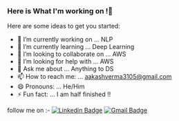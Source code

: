### Here is What I'm working on !👋

Here are some ideas to get you started:

- 🔭 I’m currently working on ... NLP
- 🌱 I’m currently learning ... Deep Learning
- 👯 I’m looking to collaborate on ... AWS
- 🤔 I’m looking for help with ... AWS
- 💬 Ask me about ... Anything to DS
- 📫 How to reach me: ... aakashverma3105@gmail.com
- 😄 Pronouns: ... He/Him
- ⚡ Fun fact: ... I am half finished !!

follow me on :- 
[![Linkedin Badge](https://img.shields.io/badge/-AakashVerma-blue?style=flat-square&logo=Linkedin&logoColor=white&link=https://www.linkedin.com/in/aakash-verma)](https://www.linkedin.com/in/aakash-verma)
[![Gmail Badge](https://img.shields.io/badge/-AakashVerma-c14438?style=flat-circle&logo=Gmail&logoColor=white&link=mailto:aakashverma3105@gmail.com)](mailto:aakashverma3105@gmail.com)

